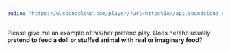 ```yaml
---
audio: "https://w.soundcloud.com/player/?url=https%3A//api.soundcloud.com/tracks/1472785477%3Fsecret_token%3Ds-gOju6liyHqN&color=%23ff5500&auto_play=true&hide_related=false&show_comments=true&show_user=true&show_reposts=false&show_teaser=true&visual=true"
---
```


Please give me an example of his/her pretend play. Does he/she usually <strong>pretend to feed a doll or stuffed animal with real or imaginary food</strong>?